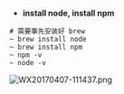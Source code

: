 * **install node, install npm**   

```  
# 需要事先安装好 brew
~ brew install node  
~ brew install npm
~ npm -v
~ node -v
```    
![WX20170407-111437.png](https://bitbucket.org/repo/oE6yEX/images/1655153530-WX20170407-111437.png)